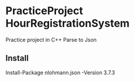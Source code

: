 # PracticeProject HourRegistrationSystem
Practice project in C++
Parse to Json

## Install
Install-Package nlohmann.json -Version 3.7.3
